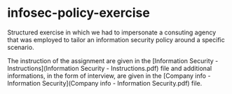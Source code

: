 # infosec-policy-exercise
Structured exercise in which we had to impersonate a consuting agency that was employed to tailor an information security policy around a specific scenario.

The instruction of the assignment are given in the [Information Security - Instructions](Information Security - Instructions.pdf) file and additional informations, in the form of interview, are given in the [Company info - Information Security](Company info - Information Security.pdf) file.
